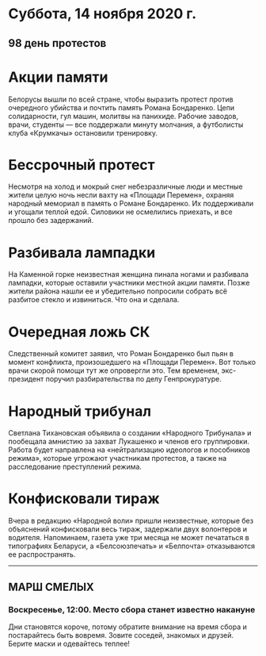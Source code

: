 # Суббота, 14 ноября 2020 г.
## 98 день протестов



# Акции памяти

Белорусы вышли по всей стране, чтобы выразить протест против очередного убийства и почтить память Романа Бондаренко. Цепи солидарности, гул машин, молитвы на панихиде. Рабочие заводов, врачи, студенты — все поддержали минуту молчания, а футболисты клуба «Крумкачы» остановили тренировку.

# Бессрочный протест

Несмотря на холод и мокрый снег небезразличные люди и местные жители целую ночь несли вахту на «Площади Перемен», охраняя народный мемориал в память о Романе Бондаренко. Их поддерживали и угощали теплой едой. Силовики не осмелились приехать, и все прошло без задержаний.

# Разбивала лампадки

На Каменной горке неизвестная женщина пинала ногами и разбивала лампадки, которые оставили участники местной акции памяти. Позже жители района нашли ее и убедительно попросили собрать всё разбитое стекло и извиниться. Что она и сделала.

# Очередная ложь СК

Следственный комитет заявил, что Роман Бондаренко был пьян в момент конфликта, произошедшего на «Площади Перемен». Вот только врачи скорой помощи тут же опровергли это. Тем временем, экс-президент поручил разбирательства по делу Генпрокуратуре.

# Народный трибунал

Светлана Тихановская объявила о создании «Народного Трибунала» и пообещала амнистию за захват Лукашенко и членов его группировки. Работа будет направлена на «нейтрализацию идеологов и пособников режима», которые угрожают участникам протестов, а также на расследование преступлений режима.

# Конфисковали тираж

Вчера в редакцию «Народной воли» пришли неизвестные, которые без объяснений конфисковали весь тираж, задержали двух волонтеров и водителя. Напоминаем, газета уже три месяца не может печататься в типографиях Беларуси, а «Белсоюзпечать» и «Белпочта» отказываются ее распространять.


---

## МАРШ СМЕЛЫХ

### Воскресенье, 12:00. Место сбора станет известно накануне

Дни становятся короче, потому обратите внимание на время сбора и постарайтесь быть вовремя. Зовите соседей, знакомых и друзей. Берите маски и одевайтесь теплее\!
